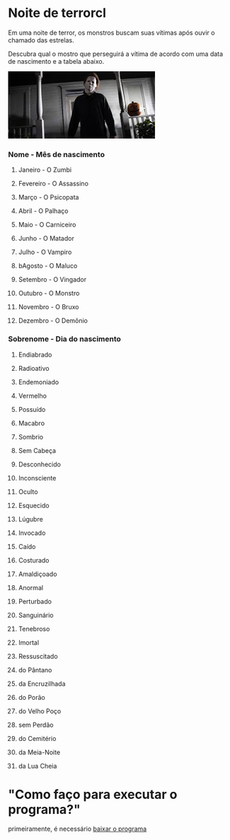 # Noite de terrorcl
Em uma noite de terror, os monstros buscam suas vítimas após ouvir o chamado das estrelas.

Descubra qual o mostro que perseguirá a vítima de acordo com uma data de nascimento e a tabela abaixo.

![downloads](/imgees/download.jpg)

### Nome - Mês de nascimento

1. Janeiro - O Zumbi

2. Fevereiro -	O Assassino

3. Março -	O Psicopata

4. Abril -	O Palhaço

5. Maio -	O Carniceiro

6. Junho -	O Matador

7. Julho -	O Vampiro

8. bAgosto - O Maluco

9. Setembro -	O Vingador

10. Outubro	- O Monstro

11. Novembro  -	O Bruxo

12. Dezembro  -	O Demônio

### Sobrenome - Dia do nascimento

1.	Endiabrado

2.	Radioativo

3.	Endemoniado

4.	Vermelho

5.	Possuído

6.	Macabro

7.	Sombrio

8.	Sem Cabeça

9.	Desconhecido

10.	Inconsciente

11.	Oculto

12.	Esquecido

13.	Lúgubre

14.	Invocado

15.	Caído

16.	Costurado

17.	Amaldiçoado

18.	Anormal

19.	Perturbado

20.	Sanguinário

21.	Tenebroso

22.	Imortal

23.	Ressuscitado

24.	do Pântano

25.	da Encruzilhada

26.	do Porão

27.	do Velho Poço

28.	sem Perdão

29.	do Cemitério

30.	da Meia-Noite

31.	da Lua Cheia

# "Como faço para executar o programa?"

primeiramente, é necessário [baixar o programa](net8.0.rar)



